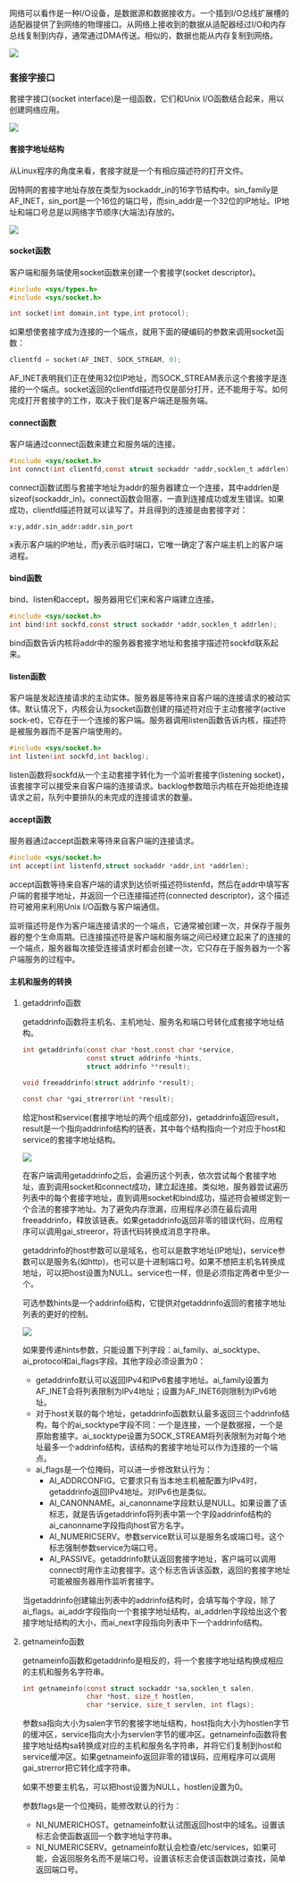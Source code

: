 网络可以看作是一种I/O设备，是数据源和数据接收方。一个插到I/O总线扩展槽的适配器提供了到网络的物理接口。从网络上接收到的数据从适配器经过I/O和内存总线复制到内存，通常通过DMA传送。相似的，数据也能从内存复制到网络。

![](../images/cs/cs6/24.png)

### 套接字接口

套接字接口(socket interface)是一组函数，它们和Unix I/O函数结合起来，用以创建网络应用。

![](../images/cs/cs6/25.png)

#### 套接字地址结构

从Linux程序的角度来看，套接字就是一个有相应描述符的打开文件。

因特网的套接字地址存放在类型为sockaddr_in的16字节结构中。sin_family是AF_INET，sin_port是一个16位的端口号，而sin_addr是一个32位的IP地址。IP地址和端口号总是以网络字节顺序(大端法)存放的。

![](../images/cs/cs6/26.png)

#### socket函数

客户端和服务端使用socket函数来创建一个套接字(socket descriptor)。

```c
#include <sys/types.h>
#include <sys/socket.h>

int socket(int domain,int type,int protocol);
```

如果想使套接字成为连接的一个端点，就用下面的硬编码的参数来调用socket函数：

```c
clientfd = socket(AF_INET, SOCK_STREAM, 0);
```

AF_INET表明我们正在使用32位IP地址，而SOCK_STREAM表示这个套接字是连接的一个端点。socket返回的clientfd描述符仅是部分打开，还不能用于写。如何完成打开套接字的工作，取决于我们是客户端还是服务端。

#### connect函数

客户端通过connect函数来建立和服务端的连接。

```c
#include <sys/socket.h>
int connct(int clientfd,const struct sockaddr *addr,socklen_t addrlen);
```

connect函数试图与套接字地址为addr的服务器建立一个连接，其中addrlen是sizeof(sockaddr_in)。connect函数会阻塞，一直到连接成功或发生错误。如果成功，clientfd描述符就可以读写了。并且得到的连接是由套接字对：

```
x:y,addr.sin_addr:addr.sin_port
```

x表示客户端的IP地址，而y表示临时端口，它唯一确定了客户端主机上的客户端进程。

#### bind函数

bind、listen和accept，服务器用它们来和客户端建立连接。

```c
#include <sys/socket.h>
int bind(int sockfd,const struct sockaddr *addr,socklen_t addrlen);
```

bind函数告诉内核将addr中的服务器套接字地址和套接字描述符sockfd联系起来。

#### listen函数

客户端是发起连接请求的主动实体。服务器是等待来自客户端的连接请求的被动实体。默认情况下，内核会认为socket函数创建的描述符对应于主动套接字(active sock-et)，它存在于一个连接的客户端。服务器调用listen函数告诉内核，描述符是被服务器而不是客户端使用的。

```c
#include <sys/socket.h>
int listen(int sockfd,int backlog);
```

listen函数将sockfd从一个主动套接字转化为一个监听套接字(listening socket)，该套接字可以接受来自客户端的连接请求。backlog参数暗示内核在开始拒绝连接请求之前，队列中要排队的未完成的连接请求的数量。

#### accept函数

服务器通过accept函数来等待来自客户端的连接请求。

````c
#include <sys/socket.h>
int accept(int listenfd,struct sockaddr *addr,int *addrlen);
````

accept函数等待来自客户端的请求到达侦听描述符listenfd，然后在addr中填写客户端的套接字地址，并返回一个已连接描述符(connected descriptor)，这个描述符可被用来利用Unix I/O函数与客户端通信。

监听描述符是作为客户端连接请求的一个端点，它通常被创建一次，并保存于服务器的整个生命周期。已连接描述符是客户端和服务端之间已经建立起来了的连接的一个端点，服务器每次接受连接请求时都会创建一次，它只存在于服务器为一个客户端服务的过程中。

#### 主机和服务的转换

1. getaddrinfo函数

   getaddrinfo函数将主机名、主机地址、服务名和端口号转化成套接字地址结构。

   ```c
   int getaddrinfo(const char *host,const char *service,
                   const struct addrinfo *hints,
                   struct addrinfo **result);

   void freeaddrinfo(struct addrinfo *result);

   const char *gai_strerror(int *result);
   ```

   给定host和service(套接字地址的两个组成部分)，getaddrinfo返回result，result是一个指向addrinfo结构的链表，其中每个结构指向一个对应于host和service的套接字地址结构。

   ![](../images/cs/cs6/27.png)

   在客户端调用getaddrinfo之后，会遍历这个列表，依次尝试每个套接字地址，直到调用socket和connect成功，建立起连接。类似地，服务器尝试遍历列表中的每个套接字地址，直到调用socket和bind成功，描述符会被绑定到一个合法的套接字地址。为了避免内存泄漏，应用程序必须在最后调用freeaddrinfo，释放该链表。如果getaddrinfo返回非零的错误代码，应用程序可以调用gai_streeror，将该代码转换成消息字符串。

   getaddrinfo的host参数可以是域名，也可以是数字地址(IP地址)，service参数可以是服务名(如http)，也可以是十进制端口号。如果不想把主机名转换成地址，可以把host设置为NULL。service也一样，但是必须指定两者中至少一个。

   可选参数hints是一个addrinfo结构，它提供对getaddrinfo返回的套接字地址列表的更好的控制。

   ![](../images/cs/cs6/28.png)

   如果要传递hints参数，只能设置下列字段：ai_family、ai_socktype、ai_protocol和ai_flags字段。其他字段必须设置为0：

   * getaddrinfo默认可以返回IPv4和IPv6套接字地址。ai_family设置为AF_INET会将列表限制为IPv4地址；设置为AF_INET6则限制为IPv6地址。
   * 对于host关联的每个地址，getaddrinfo函数默认最多返回三个addrinfo结构，每个的ai_socktype字段不同：一个是连接，一个是数据报，一个是原始套接字。ai_socktype设置为SOCK_STREAM将列表限制为对每个地址最多一个addrinfo结构，该结构的套接字地址可以作为连接的一个端点。
   * ai_flags是一个位掩码，可以进一步修改默认行为：
     * AI_ADDRCONFIG。它要求只有当本地主机被配置为IPv4时，getaddrinfo返回IPv4地址。对IPv6也是类似。
     * AI_CANONNAME。ai_canonname字段默认是NULL。如果设置了该标志，就是告诉getaddrinfo将列表中第一个字段addrinfo结构的ai_canonname字段指向host官方名字。
     * AI_NUMERICSERV。参数service默认可以是服务名或端口号。这个标志强制参数service为端口号。
     * AI_PASSIVE。getaddrinfo默认返回套接字地址，客户端可以调用connect时用作主动套接字。这个标志告诉该函数，返回的套接字地址可能被服务器用作监听套接字。

   当getaddrinfo创建输出列表中的addrinfo结构时，会填写每个字段，除了ai_flags。ai_addr字段指向一个套接字地址结构，ai_addrlen字段给出这个套接字地址结构的大小，而ai_next字段指向列表中下一个addrinfo结构。

2. getnameinfo函数

   getnameinfo函数和getaddrinfo是相反的，将一个套接字地址结构换成相应的主机和服务名字符串。

   ```c
   int getnameinfo(const struct sockaddr *sa,socklen_t salen,
                   char *host, size_t hostlen,
                   char *service, size_t servlen, int flags);
   ```

   参数sa指向大小为salen字节的套接字地址结构，host指向大小为hostlen字节的缓冲区，service指向大小为servlen字节的缓冲区。getnameinfo函数将套接字地址结构sa转换成对应的主机和服务名字符串，并将它们复制到host和service缓冲区。如果getnameinfo返回非零的错误码，应用程序可以调用gai_strerror把它转化成字符串。

   如果不想要主机名，可以把host设置为NULL，hostlen设置为0。

   参数flags是一个位掩码，能修改默认的行为：

   * NI_NUMERICHOST。getnameinfo默认试图返回host中的域名。设置该标志会使函数返回一个数字地址字符串。
   * NI_NUMERICSERV。getnameinfo默认会检查/etc/services，如果可能，会返回服务名而不是端口号。设置该标志会使该函数跳过查找，简单返回端口号。

